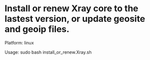 # Install or renew Xray core to the lastest version, or update geosite and geoip files. 

Platform: linux

Usage:
  sudo bash install_or_renew.Xray.sh
